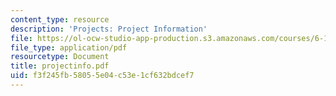 ```yaml
---
content_type: resource
description: 'Projects: Project Information'
file: https://ol-ocw-studio-app-production.s3.amazonaws.com/courses/6-111-introductory-digital-systems-laboratory-fall-2002/f3f245fb58055e04c53e1cf632bdcef7_projectinfo.pdf
file_type: application/pdf
resourcetype: Document
title: projectinfo.pdf
uid: f3f245fb-5805-5e04-c53e-1cf632bdcef7
---
```

